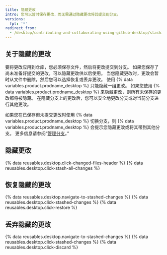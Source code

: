 ```yaml
---
title: 隐藏更改
intro: 您可以暂时保存更改，而无需通过隐藏更改将其提交到分支。
versions:
  fpt: '*'
redirect_from:
  - /desktop/contributing-and-collaborating-using-github-desktop/stashing-changes
---
```


## 关于隐藏的更改

要将更改应用到仓库，您必须保存文件，然后将更改提交到分支。 如果您保存了尚未准备好提交的更改，可以隐藏更改供以后使用。 当您隐藏更改时，更改会暂时从文件中删除，然后您可以选择恢复或丢弃更改。 使用 {% data variables.product.prodname_desktop %} 只能隐藏一组更改。 如果您使用 {% data variables.product.prodname_desktop %} 来隐藏更改，则所有未保存的更改都将被隐藏。 在隐藏分支上的更改后，您可以安全地更改分支或对当前分支进行其他更改。

如果您在已保存但未提交更改时使用 {% data variables.product.prodname_desktop %} 切换分支，则 {% data variables.product.prodname_desktop %} 会提示您隐藏更改或将其带到其他分支。 更多信息请参阅“[管理分支](/desktop/contributing-to-projects/managing-branches#switching-between-branches)。”

## 隐藏更改

{% data reusables.desktop.click-changed-files-header %}
{% data reusables.desktop.click-stash-all-changes %}

## 恢复隐藏的更改

{% data reusables.desktop.navigate-to-stashed-changes %}
{% data reusables.desktop.click-stashed-changes %}
{% data reusables.desktop.click-restore %}

## 丢弃隐藏的更改

{% data reusables.desktop.navigate-to-stashed-changes %}
{% data reusables.desktop.click-stashed-changes %}
{% data reusables.desktop.click-discard %}
